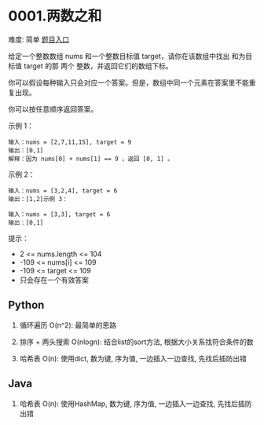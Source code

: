 # 0001.两数之和

难度: 简单 [题目入口](https://leetcode-cn.com/problems/two-sum/)

给定一个整数数组 nums 和一个整数目标值 target，请你在该数组中找出 和为目标值 target  的那 两个 整数，并返回它们的数组下标。

你可以假设每种输入只会对应一个答案。但是，数组中同一个元素在答案里不能重复出现。

你可以按任意顺序返回答案。

 

示例 1：

```
输入：nums = [2,7,11,15], target = 9
输出：[0,1]
解释：因为 nums[0] + nums[1] == 9 ，返回 [0, 1] 。
```


示例 2：

```
输入：nums = [3,2,4], target = 6
输出：[1,2]示例 3：
```

```
输入：nums = [3,3], target = 6
输出：[0,1]
```


提示：

- 2 <= nums.length <= 104
- -109 <= nums[i] <= 109
- -109 <= target <= 109
- 只会存在一个有效答案



## Python

1. 循环遍历 O(n^2): 最简单的思路

2. 排序 + 两头搜索 O(nlogn): 结合list的sort方法, 根据大小关系找符合条件的数

3. 哈希表 O(n): 使用dict, 数为键, 序为值, 一边插入一边查找, 先找后插防出错



## Java

1. 哈希表 O(n): 使用HashMap, 数为键, 序为值, 一边插入一边查找, 先找后插防出错
